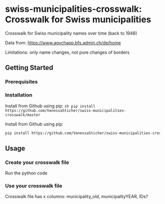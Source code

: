 # swiss-municipalities-crosswalk: Crosswalk for Swiss municipalities

Crosswalk for Swiss municipality names over time (back to 1948)

Data from: https://www.agvchapp.bfs.admin.ch/de/home

Limitations: only name changes, not pure changes of borders

## Getting Started

### Prerequisites

### Installation
Install from Github using pip:
    ```sh
    pip install https://github.com/VanessaSticher/swiss-municipalities-crosswalk/master
    ```

Install from Github using pip:
   ```sh
   pip install https://github.com/VanessaSticher/swiss-municipalities-crosswalk/master
   ```    



## Usage

### Create your crosswalk file
Run the python code

### Use your crosswalk file
Crosswalk file has x columns: municipality_old, municipalityYEAR, IDs?

